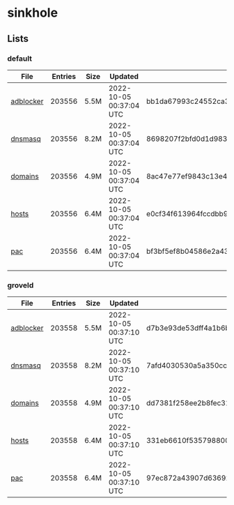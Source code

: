 # sinkhole

## Lists

### default

|File|Entries|Size|Updated|Hash|
|-|-|-|-|-|
|[adblocker](https://raw.githubusercontent.com/groveld/sinkhole/lists/default/adblocker.txt)|203556|5.5M|2022-10-05 00:37:04 UTC|bb1da67993c24552ca3040e777e786fcfefff269a9e6d076b5ebe80a0e0713fc|
|[dnsmasq](https://raw.githubusercontent.com/groveld/sinkhole/lists/default/dnsmasq.txt)|203556|8.2M|2022-10-05 00:37:04 UTC|8698207f2bfd0d1d983200302c38ce11bcaf2f1144f1363832859e95c0927a4d|
|[domains](https://raw.githubusercontent.com/groveld/sinkhole/lists/default/domains.txt)|203556|4.9M|2022-10-05 00:37:04 UTC|8ac47e77ef9843c13e44f7217b66004da10f290c610b032620aecbc1f2d528c4|
|[hosts](https://raw.githubusercontent.com/groveld/sinkhole/lists/default/hosts.txt)|203556|6.4M|2022-10-05 00:37:04 UTC|e0cf34f613964fccdbb9d724db96ac3938a3ee9e983787927dcb5787e09fe49e|
|[pac](https://raw.githubusercontent.com/groveld/sinkhole/lists/default/pac.txt)|203556|6.4M|2022-10-05 00:37:04 UTC|bf3bf5ef8b04586e2a4352319a1c0fe1753728aba92b3de511c4687e7b025b8a|

### groveld

|File|Entries|Size|Updated|Hash|
|-|-|-|-|-|
|[adblocker](https://raw.githubusercontent.com/groveld/sinkhole/lists/groveld/adblocker.txt)|203558|5.5M|2022-10-05 00:37:10 UTC|d7b3e93de53dff4a1b6b2bc22b45f42099eb15ad4468f59fef769792e955f9c5|
|[dnsmasq](https://raw.githubusercontent.com/groveld/sinkhole/lists/groveld/dnsmasq.txt)|203558|8.2M|2022-10-05 00:37:10 UTC|7afd4030530a5a350cc3e798846ef0257bf452456f6263fa6660028989bebd22|
|[domains](https://raw.githubusercontent.com/groveld/sinkhole/lists/groveld/domains.txt)|203558|4.9M|2022-10-05 00:37:10 UTC|dd7381f258ee2b8fec315461ca9979e6ae5f558259b6f4a9ceeaf835d96b9bec|
|[hosts](https://raw.githubusercontent.com/groveld/sinkhole/lists/groveld/hosts.txt)|203558|6.4M|2022-10-05 00:37:10 UTC|331eb6610f535798800619ddce00286675d33c97300ca427d34fa078687bb32b|
|[pac](https://raw.githubusercontent.com/groveld/sinkhole/lists/groveld/pac.txt)|203558|6.4M|2022-10-05 00:37:10 UTC|97ec872a43907d63692a40acf55a9ee4fe8fef9570f1b8ade37d531192a1294b|
